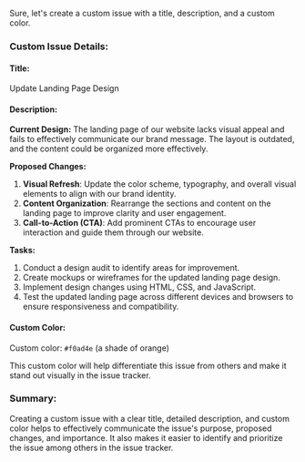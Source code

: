 Sure, let's create a custom issue with a title, description, and a custom color.

### Custom Issue Details:

#### Title:
Update Landing Page Design

#### Description:
**Current Design:**
The landing page of our website lacks visual appeal and fails to effectively communicate our brand message. The layout is outdated, and the content could be organized more effectively.

**Proposed Changes:**
1. **Visual Refresh**: Update the color scheme, typography, and overall visual elements to align with our brand identity.
2. **Content Organization**: Rearrange the sections and content on the landing page to improve clarity and user engagement.
3. **Call-to-Action (CTA)**: Add prominent CTAs to encourage user interaction and guide them through our website.

**Tasks:**
1. Conduct a design audit to identify areas for improvement.
2. Create mockups or wireframes for the updated landing page design.
3. Implement design changes using HTML, CSS, and JavaScript.
4. Test the updated landing page across different devices and browsers to ensure responsiveness and compatibility.

#### Custom Color:
Custom color: `#f0ad4e` (a shade of orange)

This custom color will help differentiate this issue from others and make it stand out visually in the issue tracker.

### Summary:
Creating a custom issue with a clear title, detailed description, and custom color helps to effectively communicate the issue's purpose, proposed changes, and importance. It also makes it easier to identify and prioritize the issue among others in the issue tracker.

